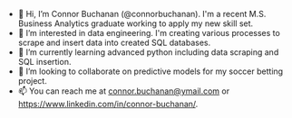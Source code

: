- 👋 Hi, I’m Connor Buchanan (@connorbuchanan). I'm a recent M.S. Business Analytics graduate working to apply my new skill set.
- 👀 I’m interested in data engineering. I'm creating various processes to scrape and insert data into created SQL databases.
- 🌱 I’m currently learning advanced python including data scraping and SQL insertion.
- 💞️ I’m looking to collaborate on predictive models for my soccer betting project.
- 📫 You can reach me at connor.buchanan@ymail.com or https://www.linkedin.com/in/connor-buchanan/.

<!---
connorbuchanan/connorbuchanan is a ✨ special ✨ repository because its `README.md` (this file) appears on your GitHub profile.
You can click the Preview link to take a look at your changes.
--->
